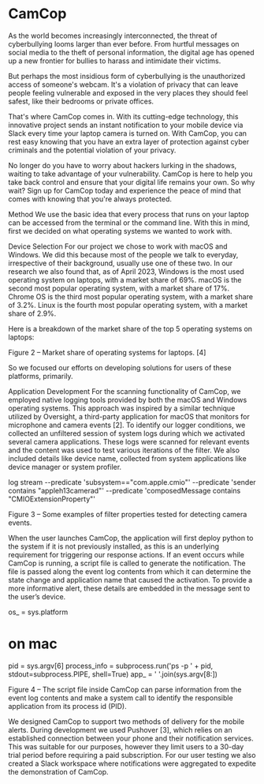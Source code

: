 # CamCop

As the world becomes increasingly interconnected, the threat of cyberbullying looms larger than ever before. From hurtful messages on social media to the theft of personal information, the digital age has opened up a new frontier for bullies to harass and intimidate their victims. 

But perhaps the most insidious form of cyberbullying is the unauthorized access of someone's webcam. It's a violation of privacy that can leave people feeling vulnerable and exposed in the very places they should feel safest, like their bedrooms or private offices. 

That's where CamCop comes in. With its cutting-edge technology, this innovative project sends an instant notification to your mobile device via Slack every time your laptop camera is turned on. With CamCop, you can rest easy knowing that you have an extra layer of protection against cyber criminals and the potential violation of your privacy. 

No longer do you have to worry about hackers lurking in the shadows, waiting to take advantage of your vulnerability. CamCop is here to help you take back control and ensure that your digital life remains your own. So why wait? Sign up for CamCop today and experience the peace of mind that comes with knowing that you're always protected.

Method
We use the basic idea that every process that runs on your laptop can be accessed from the terminal or the command line. With this in mind, first we decided on what operating systems we wanted to work with.

Device Selection
For our project we chose to work with macOS and Windows. We did this because most of the people we talk to everyday, irrespective of their background, usually use one of these two. In our research we also found that, as of April 2023, Windows is the most used operating system on laptops, with a market share of 69%. macOS is the second most popular operating system, with a market share of 17%. Chrome OS is the third most popular operating system, with a market share of 3.2%. Linux is the fourth most popular operating system, with a market share of 2.9%. 

Here is a breakdown of the market share of the top 5 operating systems on laptops:


Figure 2 – Market share of operating systems for laptops. [4]

So we focused our efforts on developing solutions for users of these platforms, primarily. 

Application Development
For the scanning functionality of CamCop, we employed native logging tools provided by both the macOS and Windows operating systems. This approach was inspired by a similar technique utilized by Oversight, a third-party application for macOS that monitors for microphone and camera events [2]. To identify our logger conditions, we collected an unfiltered session of system logs during which we activated several camera applications. These logs were scanned for relevant events and the content was used to test various iterations of the filter. We also included details like device name, collected from system applications like device manager or system profiler.

log stream
  --predicate 'subsystem=="com.apple.cmio"'
  --predicate 'sender contains "appleh13camerad"'
  --predicate 'composedMessage contains "CMIOExtensionProperty"'

Figure 3 – Some examples of filter properties tested for detecting camera events.

When the user launches CamCop, the application will first deploy python to the system if it is not previously installed, as this is an underlying requirement for triggering our response actions. If an event occurs while CamCop is running, a script file is called to generate the notification. The file is passed along the event log contents from which it can determine the state change and application name that caused the activation. To provide a more informative alert, these details are embedded in the message sent to the user’s device.

os_ = sys.platform
# on mac
pid = sys.argv[6]
process_info = subprocess.run('ps -p ' + pid, stdout=subprocess.PIPE, shell=True)
app_ = ' '.join(sys.argv[8:])

Figure 4 – The script file inside CamCop can parse information from the event log contents and make a system call to identify the responsible application from its process id (PID).

We designed CamCop to support two methods of delivery for the mobile alerts. During development we used Pushover [3], which relies on an established connection between your phone and their notification services. This was suitable for our purposes, however they limit users to a 30-day trial period before requiring a paid subscription. For our user testing we also created a Slack workspace where notifications were aggregated to expedite the demonstration of CamCop.
